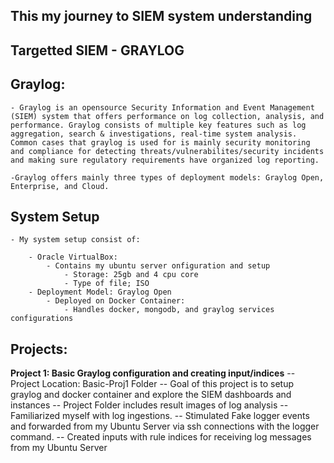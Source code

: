 ## This my journey to SIEM system understanding

## Targetted SIEM - GRAYLOG 
## Graylog:
    - Graylog is an opensource Security Information and Event Management (SIEM) system that offers performance on log collection, analysis, and performance. Graylog consists of multiple key features such as log aggregation, search & investigations, real-time system analysis. Common cases that graylog is used for is mainly security monitoring and compliance for detecting threats/vulnerabilites/security incidents and making sure regulatory requirements have organized log reporting.

    -Graylog offers mainly three types of deployment models: Graylog Open, Enterprise, and Cloud.


## System Setup
    - My system setup consist of:

        - Oracle VirtualBox:
            - Contains my ubuntu server onfiguration and setup
                - Storage: 25gb and 4 cpu core
                - Type of file; ISO
        - Deployment Model: Graylog Open
            - Deployed on Docker Container:
                - Handles docker, mongodb, and graylog services configurations


## Projects:
**Project 1: Basic Graylog configuration and creating input/indices**
    -- Project Location: Basic-Proj1 Folder
    -- Goal of this project is to setup graylog and docker container and explore the SIEM dashboards and instances
        -- Project Folder includes result images of log analysis
        -- Familiarized myself with log ingestions.
        -- Stimulated Fake logger events and forwarded from my Ubuntu Server via ssh connections with the logger command.
        -- Created inputs with rule indices for receiving log messages from my Ubuntu Server




